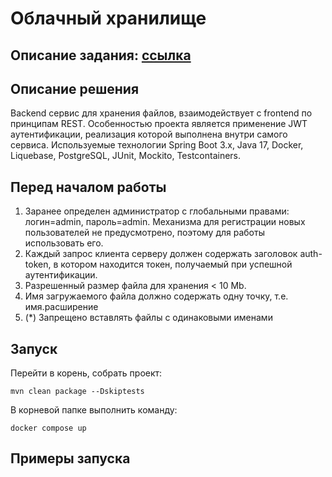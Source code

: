 # Облачный хранилище
## Описание задания: [ссылка](https://github.com/netology-code/jd-homeworks/blob/master/diploma/cloudservice.md)
## Описание решения
Backend сервис для хранения файлов, взаимодействует с frontend по принципам REST. Особенностью проекта является
применение JWT аутентификации, реализация которой выполнена внутри самого сервиса. Используемые технологии Spring Boot 3.x,
Java 17, Docker, Liquebase, PostgreSQL, JUnit, Mockito, Testcontainers.
## Перед началом работы
1) Заранее определен администратор с глобальными правами: логин=admin, пароль=admin. Механизма для регистрации новых пользователей не предусмотрено, поэтому для работы использовать его.
2) Каждый запрос клиента серверу должен содержать заголовок auth-token, в котором находится токен, получаемый при успешной аутентификации.
3) Разрешенный размер файла для хранения < 10 Mb.
4) Имя загружаемого файла должно содержать одну точку, т.е. имя.расширение
5) (*) Запрещено вставлять файлы с одинаковыми именами
## Запуск
Перейти в корень, собрать проект:
```
mvn clean package --Dskiptests
```
В корневой папке выполнить команду:
```
docker compose up
```
## Примеры запуска
